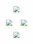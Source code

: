 <!-- Welcome to my GitHub space! -->
<h1 align="center">
    <img src="https://readme-typing-svg.herokuapp.com/?font=Righteous&size=35&center=true&vCenter=true&width=500&height=70&duration=4000&lines=👋+Hello,+Future+Collaborator!;🇮🇳+I'm+Gourab+Ganguly;" />
</h1>


<div align="center" style="margin-top: 20px;">

![](https://github-readme-streak-stats.herokuapp.com/?user=gourabofficial&theme=dark&hide_border=false)&nbsp;&nbsp;&nbsp;&nbsp;&nbsp;
![](https://github-readme-stats.vercel.app/api/top-langs/?username=gourabofficial&theme=dark&hide_border=false&include_all_commits=false&count_private=false&layout=compact)

</div>

<div align="center">
    <img src="https://skillicons.dev/icons?i=java" />
</div>

